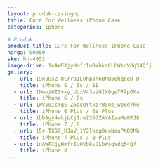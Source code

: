 ```yaml
---
layout: produk-casinghp
title: Cure For Wellness iPhone Case
categories: iphone

# Produk
product-title: Cure For Wellness iPhone Case
harga: 90000
sku: hn-4053
image-drive: 1nAWFXjyHmfrIu0VbksCLbWsqVdq54Qfj
gallery:
  - url: 19nuUsZ-8Crra1LOhpJn6BNB50hqdq0-D
    title: iPhone 5 / 5s / SE
  - url: 1NwoiGISvxyjUUxV43siGIX8geTRlpOMa
    title: iPhone 6 / 6s
  - url: 1WVy0icTgE-Z5osQYtxz7BSnb_wp0d7ke
    title: iPhone 6 Plus / 6s Plus
  - url: 1bbAgy4wkjLCj1rwZ35JZAYAIaaMe8RJ8
    title: iPhone 7 / 8
  - url: 15r-TXD7_HJaV_1Y2lkcgOxxNauPNO9Mh
    title: iPhone 7 Plus / 8 Plus
  - url: 1nAWFXjyHmfrIu0VbksCLbWsqVdq54Qfj
    title: iPhone X
---
```

